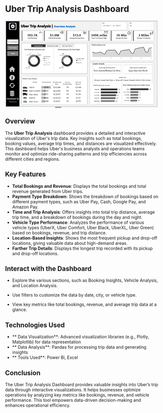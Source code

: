 # Uber Trip Analysis Dashboard

![Uber Trip Analysis Screenshot](uber.jpg)

## Overview

The **Uber Trip Analysis** dashboard provides a detailed and interactive visualization of Uber's trip data. Key insights such as total bookings, booking values, average trip times, and distances are visualized effectively. This dashboard helps Uber's business analysts and operations teams monitor and optimize ride-sharing patterns and trip efficiencies across different cities and regions.

## Key Features

- **Total Bookings and Revenue**: Displays the total bookings and total revenue generated from Uber trips.
- **Payment Type Breakdown**: Shows the breakdown of bookings based on different payment types, such as Uber Pay, Cash, Google Pay, and Amazon Pay.
- **Time and Trip Analysis**: Offers insights into total trip distance, average trip time, and a breakdown of bookings during the day and night.
- **Vehicle Type Performance**: Analyzes the performance of various vehicle types (UberX, Uber Comfort, Uber Black, UberXL, Uber Green) based on bookings, revenue, and trip distance.
- **Location-Based Insights**: Shows the most frequent pickup and drop-off locations, giving valuable data about high-demand areas.
- **Farther Trip Details**: Displays the longest trip recorded with its pickup and drop-off locations.

## Interact with the Dashboard
- Explore the various sections, such as Booking Insights, Vehicle Analysis, and Location Analysis.

- Use filters to customize the data by date, city, or vehicle type.

- View key metrics like total bookings, revenue, and average trip data at a glance.
  
## Technologies Used
- ** Data Visualization**: Advanced visualization libraries (e.g., Plotly, Matplotlib) for data representation
- ** Data Analysis**: Pandas for processing trip data and generating insights
- ** Tools Used**: Power Bi, Excel
## Conclusion
The Uber Trip Analysis Dashboard provides valuable insights into Uber’s trip data through interactive visualizations. It helps businesses optimize operations by analyzing key metrics like bookings, revenue, and vehicle performance. This tool empowers data-driven decision-making and enhances operational efficiency.
